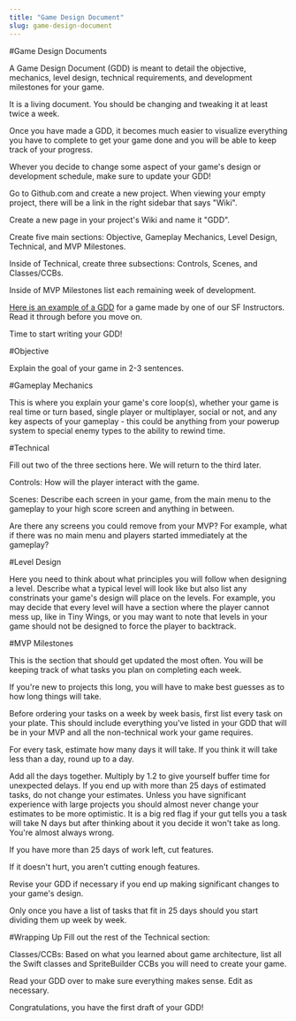 ```yaml
---
title: "Game Design Document"
slug: game-design-document
---
```


#Game Design Documents

A Game Design Document (GDD) is meant to detail the objective, mechanics, level design, technical requirements, and development milestones for your game.

It is a living document. You should be changing and tweaking it at least twice a week.

Once you have made a GDD, it becomes much easier to visualize everything you have to complete to get your game done and you will be able to keep track of your progress.

Whever you decide to change some aspect of your game's design or development schedule, make sure to update your GDD!

Go to Github.com and create a new project. When viewing your empty project, there will be a link in the right sidebar that says "Wiki".

Create a new page in your project's Wiki and name it "GDD".

Create five main sections: Objective, Gameplay Mechanics, Level Design, Technical, and MVP Milestones.

Inside of Technical, create three subsections: Controls, Scenes, and Classes/CCBs.

Inside of MVP Milestones list each remaining week of development.

[Here is an example of a GDD](https://github.com/mgwu-students/dion-larson/wiki/ "Example GDD") for a game made by one of our SF Instructors. Read it through before you move on.

Time to start writing your GDD!


#Objective

Explain the goal of your game in 2-3 sentences. 

#Gameplay Mechanics

This is where you explain your game's core loop(s), whether your game is real time or turn based, single player or multiplayer, social or not, and any key aspects of your gameplay - this could be anything from your powerup system to special enemy types to the ability to rewind time.

#Technical

Fill out two of the three sections here. We will return to the third later.

Controls: How will the player interact with the game.

Scenes: Describe each screen in your game, from the main menu to the gameplay to your high score screen and anything in between.

Are there any screens you could remove from your MVP? For example, what if there was no main menu and players started immediately at the gameplay?

#Level Design

Here you need to think about what principles you will follow when designing a level. Describe what a typical level will look like but also list any constrinats your game's design will place on the levels. For example, you may decide that every level will have a section where the player cannot mess up, like in Tiny Wings, or you may want to note that levels in your game should not be designed to force the player to backtrack. 


#MVP Milestones 

This is the section that should get updated the most often. You will be keeping track of what tasks you plan on completing each week. 

 If you're new to projects this long, you will have to make best guesses as to how long things will take.

Before ordering your tasks on a week by week basis, first list every task on your plate. This should include everything you've listed in your GDD that will be in your MVP and all the non-technical work your game requires.

For every task, estimate how many days it will take. If you think it will take less than a day, round up to a day.

Add all the days together. Multiply by 1.2 to give yourself buffer time for unexpected delays. If you end up with more than 25 days of estimated tasks, do not change your estimates. Unless you have significant experience with large projects you should almost never change your estimates to be more optimistic. It is a big red flag if your gut tells you a task will take N days but after thinking about it you decide it won't take as long. You're almost always wrong. 

If you have more than 25 days of work left, cut features.

If it doesn't hurt, you aren't cutting enough features.

Revise your GDD if necessary if you end up making significant changes to your game's design.

Only once you have a list of tasks that fit in 25 days should you start dividing them up week by week.

#Wrapping Up
Fill out the rest of the Technical section:

Classes/CCBs: Based on what you learned about game architecture, list all the Swift classes and SpriteBuilder CCBs you will need to create your game. 

Read your GDD over to make sure everything makes sense. Edit as necessary.

Congratulations, you have the first draft of your GDD!
